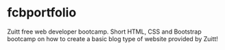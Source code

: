 # fcbportfolio
Zuitt free web developer bootcamp.
Short HTML, CSS and Bootstrap bootcamp on how to create a basic blog type of website provided by Zuitt!
